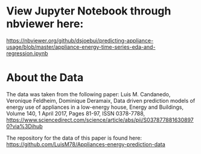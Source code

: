 # View Jupyter Notebook through nbviewer here:
https://nbviewer.org/github/dsjoebui/predicting-appliance-usage/blob/master/appliance-energy-time-series-eda-and-regression.ipynb 

# About the Data

The data was taken from the following paper: Luis M. Candanedo, Veronique Feldheim, Dominique Deramaix, Data driven prediction models of energy use of appliances in a low-energy house, Energy and Buildings, Volume 140, 1 April 2017, Pages 81-97, ISSN 0378-7788, https://www.sciencedirect.com/science/article/abs/pii/S0378778816308970?via%3Dihub

The repository for the data of this paper is found here: https://github.com/LuisM78/Appliances-energy-prediction-data

